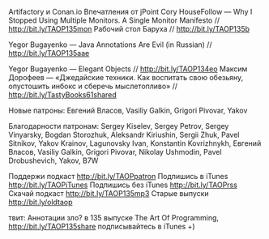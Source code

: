 
Artifactory и Conan.io 
Впечатления от jPoint
Cory HouseFollow — Why I Stopped Using Multiple Monitors. A Single Monitor Manifesto // http://bit.ly/TAOP135mon
Рабочий стол Баруха // http://bit.ly/TAOP135b

Yegor Bugayenko — Java Annotations Are Evil (in Russian) // http://bit.ly/TAOP135aae

Yegor Bugayenko — Elegant Objects // http://bit.ly/TAOP134eo
Максим Дорофеев — «Джедайские техники. Как воспитать свою обезьяну, опустошить инбокс и сберечь мыслетопливо» // http://bit.ly/TastyBooks61shared

Новые патроны: Евгений Власов, Vasiliy Galkin, Grigori Pivovar, Yakov

Благодарности патронам: Sergey Kiselev, Sergey Petrov, Sergey Vinyarsky, Bogdan Storozhuk, Aleksandr Kiriushin, Sergii Zhuk, Pavel Sitnikov, Yakov Krainov, Lagunovsky Ivan, Konstantin Kovrizhnykh, Евгений Власов, Vasiliy Galkin, Grigori Pivovar, Nikolay Ushmodin, Pavel Drobushevich, Yakov, B7W

Поддержи подкаст http://bit.ly/TAOPpatron
Подпишись в iTunes http://bit.ly/TAOPiTunes
Подпишись без iTunes http://bit.ly/TAOPrss
Скачай подкаст http://bit.ly/TAOP135mp3
Старые выпуски http://bit.ly/oldtaop

твит: 
Аннотации зло? в 135 выпуске The Art Of Programming,  http://bit.ly/TAOP135share подписывайтесь в iTunes +)